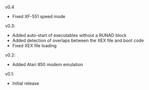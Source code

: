 v0.4
- Fixed XF-551 speed mode

v0.3:
- Added auto-start of executables without a RUNAD block
- Added detection of overlaps between the XEX file and boot code
- Fixed XEX file loading

v0.2:
- Added Atari 850 modem emulation

v0.1:
- Initial release
